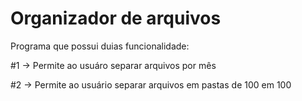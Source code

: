 # Organizador de arquivos

 Programa que possui duias funcionalidade:

 #1 → Permite ao usuáro separar arquivos por mês
 
 #2 → Permite ao usuário separar arquivos em pastas de 100 em 100
